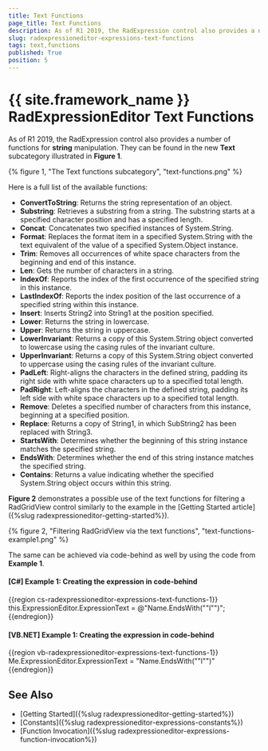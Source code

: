 ```yaml
---
title: Text Functions
page_title: Text Functions
description: As of R1 2019, the RadExpression control also provides a number of functions for string manipulation.
slug: radexpressioneditor-expressions-text-functions
tags: text,functions
published: True
position: 5
---
```


# {{ site.framework_name }} RadExpressionEditor Text Functions

As of R1 2019, the RadExpression control also provides a number of functions for **string** manipulation. They can be found in the new **Text** subcategory illustrated in **Figure 1**.
 
{% figure 1, "The Text functions subcategory", "text-functions.png" %}

Here is a full list of the available functions:

* **ConvertToString**: Returns the string representation of an object.
* **Substring**: Retrieves a substring from a string. The substring starts at a specified character position and has a specified length.
* **Concat**: Concatenates two specified instances of System.String.
* **Format**: Replaces the format item in a specified System.String with the text equivalent of the value of a specified System.Object instance.
* **Trim**: Removes all occurrences of white space characters from the beginning and end of this instance.
* **Len**: Gets the number of characters in a string.
* **IndexOf**: Reports the index of the first occurrence of the specified string in this instance.
* **LastIndexOf**: Reports the index position of the last occurrence of a specified string within this instance.
* **Insert**: Inserts String2 into String1 at the position specified.
* **Lower**: Returns the string in lowercase.
* **Upper**: Returns the string in uppercase.
* **LowerInvariant**: Returns a copy of this System.String object converted to lowercase using the casing rules of the invariant culture.
* **UpperInvariant**: Returns a copy of this System.String object converted to uppercase using the casing rules of the invariant culture.
* **PadLeft**: Right-aligns the characters in the defined string, padding its right side with white space characters up to a specified total length.
* **PadRight**: Left-aligns the characters in the defined string, padding its left side with white space characters up to a specified total length.
* **Remove**: Deletes a specified number of characters from this instance, beginning at a specified position.
* **Replace**: Returns a copy of String1, in which SubString2 has been replaced with String3.
* **StartsWith**: Determines whether the beginning of this string instance matches the specified string.
* **EndsWith**: Determines whether the end of this string instance matches the specified string.
* **Contains**: Returns a value indicating whether the specified System.String object occurs within this string.

**Figure 2** demonstrates a possible use of the text functions for filtering a RadGridView control similarly to the example in the [Getting Started article]({%slug radexpressioneditor-getting-started%}).

{% figure 2, "Filtering RadGridView via the text functions", "text-functions-example1.png" %}

The same can be achieved via code-behind as well by using the code from **Example 1**.

#### __[C#] Example 1: Creating the expression in code-behind__

{{region cs-radexpressioneditor-expressions-text-functions-1}}
    this.ExpressionEditor.ExpressionText = @"Name.EndsWith(""l"")";
{{endregion}}

#### __[VB.NET] Example 1: Creating the expression in code-behind__

{{region vb-radexpressioneditor-expressions-text-functions-1}}
    Me.ExpressionEditor.ExpressionText = "Name.EndsWith(""l"")"
{{endregion}}

## See Also

* [Getting Started]({%slug radexpressioneditor-getting-started%})
* [Constants]({%slug radexpressioneditor-expressions-constants%})
* [Function Invocation]({%slug radexpressioneditor-expressions-function-invocation%})